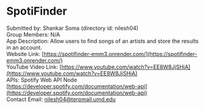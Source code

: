 # SpotiFinder
Submitted by: Shankar Soma (directory id: nilesh04)  
Group Members: N/A  
App Description: Allow users to find songs of an artists and store the results in an account.  
Website Link: [https://spotifinder-emm3.onrender.com/](https://spotifinder-emm3.onrender.com/)  
YouTube Video Link: [https://www.youtube.com/watch?v=EE8W8JjSHiA](https://www.youtube.com/watch?v=EE8W8JjSHiA)  
APIs: Spotify Web API Node [https://developer.spotify.com/documentation/web-api](https://developer.spotify.com/documentation/web-api)  
Contact Email: nilesh04@terpmail.umd.edu